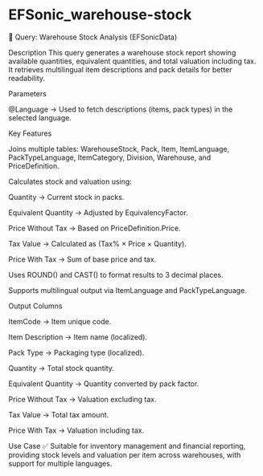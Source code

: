 # EFSonic_warehouse-stock

📌 Query: Warehouse Stock Analysis (EFSonicData)

Description
This query generates a warehouse stock report showing available quantities, equivalent quantities, and total valuation including tax. It retrieves multilingual item descriptions and pack details for better readability.

Parameters

@Language → Used to fetch descriptions (items, pack types) in the selected language.

Key Features

Joins multiple tables: WarehouseStock, Pack, Item, ItemLanguage, PackTypeLanguage, ItemCategory, Division, Warehouse, and PriceDefinition.

Calculates stock and valuation using:

Quantity → Current stock in packs.

Equivalent Quantity → Adjusted by EquivalencyFactor.

Price Without Tax → Based on PriceDefinition.Price.

Tax Value → Calculated as (Tax% × Price × Quantity).

Price With Tax → Sum of base price and tax.

Uses ROUND() and CAST() to format results to 3 decimal places.

Supports multilingual output via ItemLanguage and PackTypeLanguage.

Output Columns

ItemCode → Item unique code.

Item Description → Item name (localized).

Pack Type → Packaging type (localized).

Quantity → Total stock quantity.

Equivalent Quantity → Quantity converted by pack factor.

Price Without Tax → Valuation excluding tax.

Tax Value → Total tax amount.

Price With Tax → Valuation including tax.

Use Case
✅ Suitable for inventory management and financial reporting, providing stock levels and valuation per item across warehouses, with support for multiple languages.
